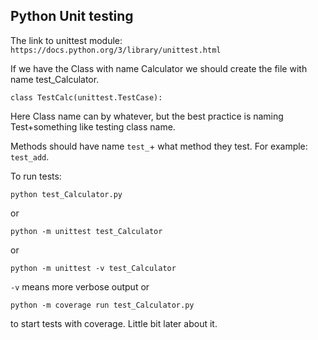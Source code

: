 ## Python Unit testing

The link to unittest module: `https://docs.python.org/3/library/unittest.html`

If we have the Class with name Calculator we should create the file with name test_Calculator.

`class TestCalc(unittest.TestCase):`

Here Class name can by whatever, but the best practice is naming Test+something like testing class name.

Methods should have name `test_`+ what method they test. For example: `test_add`.

To run tests:
```
python test_Calculator.py
```
or
```
python -m unittest test_Calculator
```
or
```
python -m unittest -v test_Calculator
```
`-v` means more verbose output
or
```
python -m coverage run test_Calculator.py
```
to start tests with coverage. Little bit later about it.